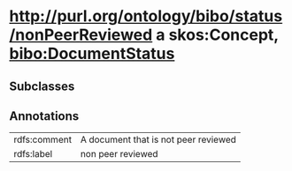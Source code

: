 # <http://purl.org/ontology/bibo/status/nonPeerReviewed> a skos:Concept, [bibo:DocumentStatus](/ontology/bibo/DocumentStatus)

## Subclasses

## Annotations

|||
|-----|-----|
|rdfs:comment|A document that is not peer reviewed|
|rdfs:label|non peer reviewed|

